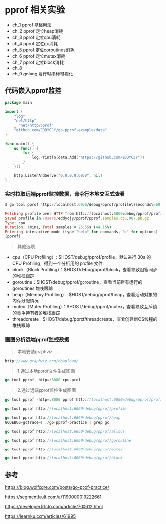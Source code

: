 # pprof 相关实验

- ch_1 pprof 基础用法
- ch_2 pprof 定位heap消耗
- ch_3 pprof 定位cpu消耗
- ch_4 pprof 定位gc消耗
- ch_5 pprof 定位coroutines消耗
- ch_6 pprof 定位mutex消耗
- ch_7 pprof 定位block消耗
- ch_8
- ch_9 golang 运行时指标可视化


## 代码嵌入pprof监控

```go
package main

import (
    "log"
    "net/http"
    _ "net/http/pprof"
    "github.com/EDDYCJY/go-pprof-example/data"
)

func main() {
    go func() {
        for {
            log.Println(data.Add("https://github.com/EDDYCJY"))
        }
    }()

    http.ListenAndServe("0.0.0.0:6060", nil)
}
```

### 实时拉取远端pprof监控数据，命令行本地交互式查看

```ruby
$ go tool pprof http://localhost:6060/debug/pprof/profile\?seconds\=60

Fetching profile over HTTP from http://localhost:6060/debug/pprof/profile?seconds=60
Saved profile in /Users/eddycjy/pprof/pprof.samples.cpu.007.pb.gz
Type: cpu
Duration: 1mins, Total samples = 26.55s (44.15%)
Entering interactive mode (type "help" for commands, "o" for options)
(pprof) 
```

> 其他选项

- cpu（CPU Profiling）: $HOST/debug/pprof/profile，默认进行 30s 的 CPU Profiling，得到一个分析用的 profile 文件
- block（Block Profiling）：$HOST/debug/pprof/block，查看导致阻塞同步的堆栈跟踪
- goroutine：$HOST/debug/pprof/goroutine，查看当前所有运行的 goroutines 堆栈跟踪
- heap（Memory Profiling）: $HOST/debug/pprof/heap，查看活动对象的内存分配情况
- mutex（Mutex Profiling）：$HOST/debug/pprof/mutex，查看导致互斥锁的竞争持有者的堆栈跟踪
- threadcreate：$HOST/debug/pprof/threadcreate，查看创建新OS线程的堆栈跟踪

### 画图分析远端pprof监控数据

> 本地安装graphviz

```cpp
http://www.graphviz.org/download/
```

> 1.通过本地pprof文件生成图画

```go
go tool pprof -http=:8080 cpu.prof
```

> 2.通过远端pprof监控生成图画

```go
go tool pprof -http=:8080 pprof http://localhost:6060/debug/pprof/profile
```

```go
go tool pprof http://localhost:6060/debug/pprof/profile

go tool pprof http://localhost:6060/debug/pprof/heap
GODEBUG=gctrace=1 ./go-pprof-practice | grep gc

go tool pprof http://localhost:6060/debug/pprof/allocs

go tool pprof http://localhost:6060/debug/pprof/goroutine

go tool pprof http://localhost:6060/debug/pprof/mutex

go tool pprof http://localhost:6060/debug/pprof/block
```

## 参考
https://blog.wolfogre.com/posts/go-ppof-practice/

https://segmentfault.com/a/1190000019222661

https://developer.51cto.com/article/700612.html

https://learnku.com/articles/61995